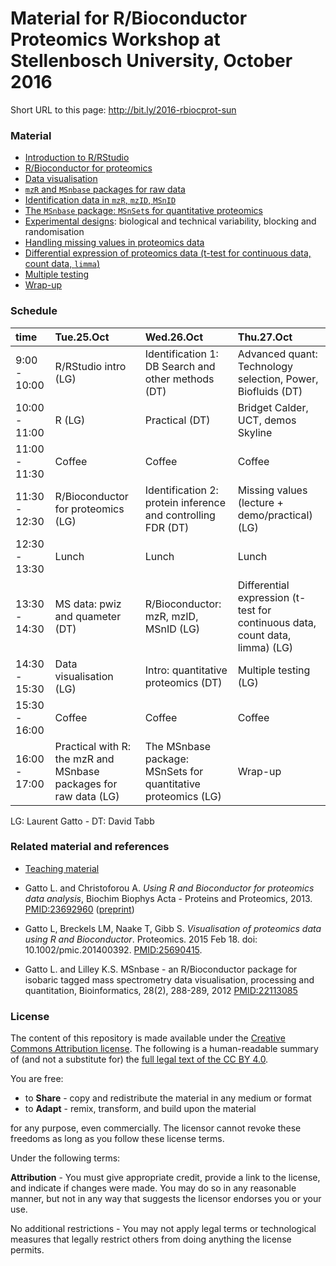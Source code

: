 # Material for R/Bioconductor Proteomics Workshop at Stellenbosch University, October 2016

Short URL to this page: http://bit.ly/2016-rbiocprot-sun

### Material

- [Introduction to R/RStudio](./R-intro/README.md)
- [R/Bioconductor for proteomics](./r4p/README.md)
- [Data visualisation](./vis/README.md)
- [`mzR` and `MSnbase` packages for raw data](./raw/README.md)
- [Identification data in `mzR`, `mzID`, `MSnID`](./ident/README.md)
- [The `MSnbase` package: `MSnSet`s for quantitative proteomics](./quant/README.md)
- [Experimental designs](./expdes/README.md): biological and technical
  variability, blocking and randomisation
- [Handling missing values in proteomics data](./missing/README.md)
- [Differential expression of proteomics data (t-test for continuous
  data, count data, `limma`)](./diffexp/README.md)
- [Multiple testing](./multtest/README.md)
- [Wrap-up](./wrapup.md)

### Schedule

|time          |Tue.25.Oct                                                  |Wed.26.Oct                                              |Thu.27.Oct                                                                                    |
|:-------------|:-----------------------------------------------------------|:-------------------------------------------------------|:---------------------------------------------------------------------------------------------|
|9:00 - 10:00  |R/RStudio intro (LG)                                        |Identification 1: DB Search and other methods (DT)      |Advanced quant: Technology selection, Power, Biofluids (DT)                                   |
|10:00 - 11:00 |R (LG)                                                      |Practical (DT)                                          |Bridget Calder, UCT, demos Skyline                                                            |
|11:00 - 11:30 |Coffee                                                      |Coffee                                                  |Coffee                                                                                        |
|11:30 - 12:30 |R/Bioconductor for proteomics (LG)                          |Identification 2: protein inference and controlling FDR (DT) |Missing values (lecture + demo/practical) (LG)                                                |
|12:30 - 13:30 |Lunch                                                       |Lunch                                                   |Lunch                                                                                         |
|13:30 - 14:30 |MS data: pwiz and quameter (DT)                             |R/Bioconductor: mzR, mzID, MSnID (LG)                   |Differential expression (t-test for continuous data, count data, limma) (LG)                  |
|14:30 - 15:30 |Data visualisation (LG)                                     |Intro: quantitative proteomics (DT)                     |Multiple testing (LG)                                                                         |
|15:30 - 16:00 |Coffee                                                      |Coffee                                                  |Coffee                                                                                        |
|16:00 - 17:00 |Practical with R: the mzR and MSnbase packages for raw data (LG) |The MSnbase package: MSnSets for quantitative proteomics (LG) |Wrap-up                                                                            |

LG: Laurent Gatto - DT: David Tabb

### Related material and references

* [Teaching material](http://lgatto.github.io/TeachingMaterial/)


* Gatto L. and Christoforou A. *Using R and Bioconductor for
  proteomics data analysis*, Biochim Biophys Acta - Proteins and
  Proteomics, 2013. [PMID:23692960](https://www.ncbi.nlm.nih.gov/pubmed/23692960)
  ([preprint](https://arxiv.org/abs/1305.6559))

* Gatto L, Breckels LM, Naake T, Gibb S. *Visualisation of proteomics
  data using R and Bioconductor*. Proteomics. 2015 Feb 18. doi:
  10.1002/pmic.201400392. [PMID:25690415](http://www.ncbi.nlm.nih.gov/pubmed/25690415).

* Gatto L. and Lilley K.S. MSnbase - an R/Bioconductor package for
  isobaric tagged mass spectrometry data visualisation, processing and
  quantitation, Bioinformatics, 28(2), 288-289, 2012
  [PMID:22113085](https://www.ncbi.nlm.nih.gov/pubmed/22113085)

### License

The content of this repository is made available under the 
[Creative Commons Attribution license](https://creativecommons.org/licenses/by/4.0/). 
The following is a human-readable summary of (and not a substitute for) the 
[full legal text of the CC BY 4.0](https://creativecommons.org/licenses/by/4.0/legalcode).

You are free:

* to **Share** - copy and redistribute the material in any medium or format
* to **Adapt** - remix, transform, and build upon the material

for any purpose, even commercially. The licensor cannot revoke these
freedoms as long as you follow these license terms.

Under the following terms:

**Attribution** - You must give appropriate credit, provide a link to
the license, and indicate if changes were made. You may do so in any
reasonable manner, but not in any way that suggests the licensor
endorses you or your use.
	
No additional restrictions - You may not apply legal terms or
technological measures that legally restrict others from doing
anything the license permits.


	
